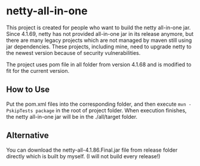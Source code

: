 # netty-all-in-one

This project is created for people who want to build the netty all-in-one jar. Since 4.1.69, netty has not provided all-in-one jar in its release anymore, but there are many legacy projects 
which are not managed by maven still using jar dependencies. These projects, including mine, need to upgrade netty to the newest version because of security vulnerabilities.

The project uses pom file in all folder from version 4.1.68 and is modified to fit for the current version.


## How to Use

Put the pom.xml files into the corresponding folder, and then execute ```mvn -PskipTests package``` in the root of project folder. 
When execution finishes, the netty all-in-one jar will be in the ./all/target folder.

## Alternative

You can download the netty-all-4.1.86.Final.jar file from release folder directly which is built by myself. (I will not build every release!)

